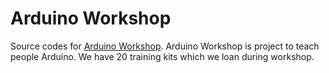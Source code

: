 # Arduino Workshop
Source codes for [Arduino Workshop](http://arduino101.cz/). Arduino Workshop is project to teach people Arduino. We have 20 training kits which we loan during workshop.
